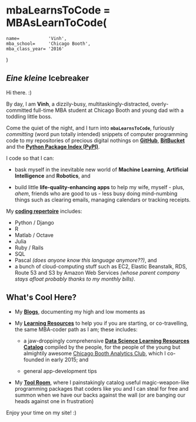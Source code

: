 # **mbaLearnsToCode** = MBAsLearnToCode(
    name=           'Vinh',
    mba_school=     'Chicago Booth',
    mba_class_year= '2016'
)


## *Eine kleine* Icebreaker

Hi there. :)

By day, I am **Vinh**, a dizzily-busy, multitaskingly-distracted, overly-committed full-time MBA student at Chicago Booth and young dad with a toddling little boss.

Come the quiet of the night, and I turn into **`mbaLearnsToCode`**, furiously *committing* (word pun totally intended) snippets of computer programming code to my repositories of precious digital nothings on [**GitHub**](https://github.com/mbaLearnsToCode), [**BitBucket**](https://bitbucket.org/MBALearnsToCode) and the [**Python Package Index (PyPI)**](https://pypi.python.org).

I code so that I can:

* bask myself in the inevitable new world of **Machine Learning**, **Artificial Intelligence** and **Robotics**, and

* build little **life-quality-enhancing apps** to help my wife, myself - plus, *ahem*, friends who are good to us - less busy doing mind-numbing things such as clearing emails, managing calendars or tracking receipts.

My [**coding repertoire**](myRepertoire/) includes:

* Python / Django
* R
* Matlab / Octave
* Julia
* Ruby / Rails
* SQL
* Pascal *(does anyone know this language anymore??)*, and
* a bunch of cloud-computing stuff such as EC2, Elastic Beanstalk, RDS, Route 53 and S3 by Amazon Web Services *(whose parent company stays afloat probably thanks to my monthly bills)*.


## What's Cool Here?

* My [**Blogs**](blogs/_whats_in_here), documenting my high and low moments as 

* My [**Learning Resources**](learningResources/_whats_in_here) to help you if you are starting, or co-travelling, the same MBA-coder path as I am; these includes:

    - a jaw-droppingly comprehensive [**Data Science Learning Resources Catalog**](https://docs.google.com/spreadsheets/d/1SJFxanYga2V7lLLk3XZcY5ly_T32mfgMcNRb2VMfDOs) compiled by the people, for the people of the young but almightily awesome [Chicago Booth Analytics Club](https://groups.chicagobooth.edu/analytics), which I co-founded in early 2015; and
    
    - general app-development tips

* My [**Tool Room**](toolRoom/_whats_in_here), where I painstakingly catalog useful magic-weapon-like programming packages that coders like you and I can steal for free and summon when we have our backs against the wall (or are banging our heads against one in frustration)

Enjoy your time on my site! :)
